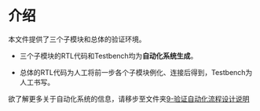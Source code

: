 # 介绍

本文件提供了三个子模块和总体的验证环境。

- 三个子模块的RTL代码和Testbench均为**自动化系统生成**。

- 总体的RTL代码为人工将前一步各个子模块例化、连接后得到，Testbench为人工书写。

欲了解更多关于自动化系统的信息，请移步至文件夹[9-验证自动化流程设计说明](../9-验证自动化流程设计说明/main.pdf)